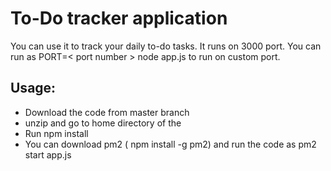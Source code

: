 # To-Do tracker application

You can use it to track your daily to-do tasks. It runs on 3000 port. You can run as PORT=< port number > node app.js to run on custom port.

## Usage:

- Download the code from master branch
- unzip and go to home directory of the
- Run npm install
- You can download pm2 ( npm install -g pm2) and run the code as pm2 start app.js
